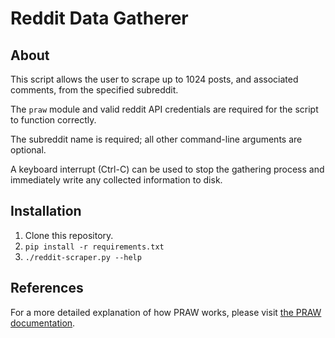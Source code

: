 # Reddit Data Gatherer

## About

This script allows the user to scrape up to 1024 posts, and associated comments, from
 the specified subreddit.

The `praw` module and valid reddit API credentials are required for the script to
 function correctly.

The subreddit name is required; all other command-line arguments are optional.

A keyboard interrupt (Ctrl-C) can be used to stop the gathering process and immediately
 write any collected information to disk.

## Installation

1. Clone this repository.
2. `pip install -r requirements.txt`
3. `./reddit-scraper.py --help`

## References

For a more detailed explanation of how PRAW works, please visit [the PRAW documentation][1].

[1]: https://praw.readthedocs.io/en/latest/index.html
